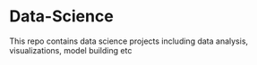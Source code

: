 # Data-Science
This repo contains data science projects including data analysis, visualizations, model building etc
 
